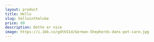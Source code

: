 ```yaml
---
layout: product
title: Hello
slug: hellointheluke
price: 69
description: Dette er nice
image: https://i.ibb.co/gdtk51d/German-Shepherds-dans-pet-care.jpg
---
```

